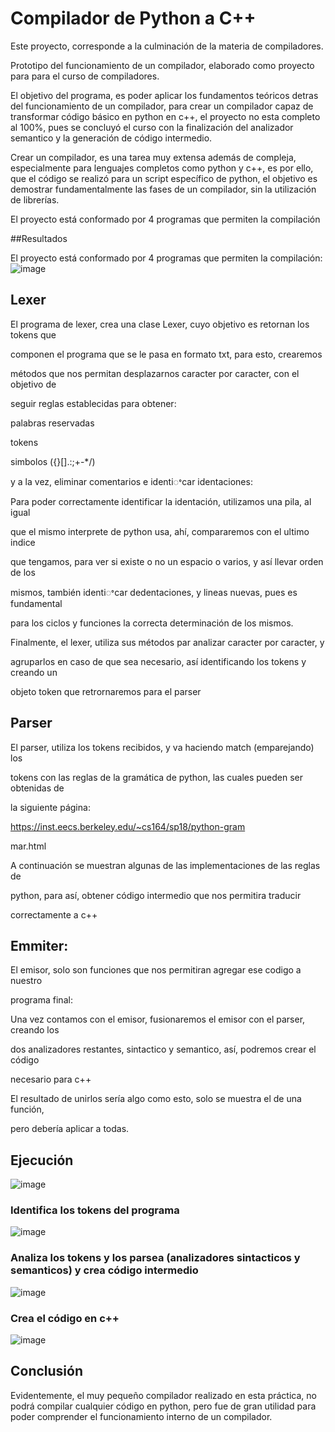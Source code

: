 
# **Compilador de Python a C++**


Este proyecto, corresponde a la culminación de la materia de compiladores.

Prototipo del funcionamiento de un compilador, elaborado como proyecto para para el curso de compiladores.

El objetivo del programa, es poder aplicar los fundamentos teóricos detras del funcionamiento de un compilador, para crear un compilador capaz de transformar código básico en python en c++, el proyecto no esta completo al 100%, pues se concluyó el curso con la finalización del analizador semantico y la generación de código intermedio.

Crear un compilador, es una tarea muy extensa además de compleja, especialmente para lenguajes completos como python y c++, es por ello, que el código se realizó para un script específico de python, el objetivo es demostrar fundamentalmente las fases de un compilador, sin la utilización de librerías.

El proyecto está conformado por 4 programas que permiten la compilación

##Resultados

El proyecto está conformado por 4 programas que permiten la compilación:
![image](https://github.com/AngelVelascoH/Compilador/assets/86260733/581a168d-5b96-47cb-937c-967b40bb47ca)


## **Lexer**

El programa de lexer, crea una clase Lexer, cuyo objetivo es retornan los tokens que

componen el programa que se le pasa en formato txt, para esto, crearemos

métodos que nos permitan desplazarnos caracter por caracter, con el objetivo de

seguir reglas establecidas para obtener:

palabras reservadas

tokens

simbolos ({}[].:;+-\*/)

y a la vez, eliminar comentarios e identiꢀcar identaciones:


Para poder correctamente identificar la identación, utilizamos una pila, al igual

que el mismo interprete de python usa, ahí, compararemos con el ultimo indice

que tengamos, para ver si existe o no un espacio o varios, y así llevar orden de los

mismos, también identiꢀcar dedentaciones, y lineas nuevas, pues es fundamental

para los ciclos y funciones la correcta determinación de los mismos.


Finalmente, el lexer, utiliza sus métodos par analizar caracter por caracter, y

agruparlos en caso de que sea necesario, así identificando los tokens y creando un

objeto token que retrornaremos para el parser


## **Parser**

El parser, utiliza los tokens recibidos, y va haciendo match (emparejando) los

tokens con las reglas de la gramática de python, las cuales pueden ser obtenidas de

la siguiente página:

https://inst.eecs.berkeley.edu/~cs164/sp18/python-gram

mar.html

A continuación se muestran algunas de las implementaciones de las reglas de

python, para así, obtener código intermedio que nos permitira traducir

correctamente a c++





## **Emmiter**:

El emisor, solo son funciones que nos permitiran agregar ese codigo a nuestro

programa final:




Una vez contamos con el emisor, fusionaremos el emisor con el parser, creando los

dos analizadores restantes, sintactico y semantico, así, podremos crear el código

necesario para c++

El resultado de unirlos sería algo como esto, solo se muestra el de una función,

pero debería aplicar a todas.





## **Ejecución**


![image](https://github.com/AngelVelascoH/Compilador/assets/86260733/7ae9c9aa-c87d-4148-9a33-4f221cc13243)


### **Identifica los tokens del programa**

![image](https://github.com/AngelVelascoH/Compilador/assets/86260733/7b27fc69-9125-4b4d-8486-c10a32e21e53)



### **Analiza los tokens y los parsea (analizadores sintacticos y semanticos) y crea código intermedio**


![image](https://github.com/AngelVelascoH/Compilador/assets/86260733/8f207703-e427-423d-a8cb-99fc8b331559)



### **Crea el código en c++**

![image](https://github.com/AngelVelascoH/Compilador/assets/86260733/b9ecbd92-7a02-44b6-986e-2c928cba247c)




## **Conclusión**


Evidentemente, el muy pequeño compilador realizado en esta práctica, no podrá compilar cualquier código en python, pero fue de gran utilidad para poder comprender el funcionamiento interno de un compilador.






